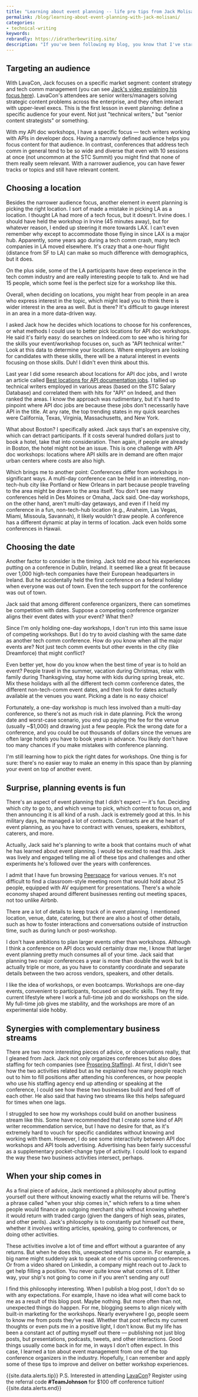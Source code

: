 ```yaml
---
title: "Learning about event planning -- life pro tips from Jack Molisani"
permalink: /blog/learning-about-event-planning-with-jack-molisani/
categories:
- technical-writing
keywords:
rebrandly: https://idratherbewriting.site/
description: "If you've been following my blog, you know that I've started a series of API documentation workshops that I'm organizing on my own. Yesterday I finished teaching a workshop in Los Angeles, California, to a group of 15 people. Before this workshop, I had the privilege of eating dinner with <a href='https://www.linkedin.com/in/jackmolisani/'>Jack Molisani</a>, conference organizer extraordinaire for <a href='https://lavacon.org/'>The LavaCon Conference on Content Strategy and TechComm Management</a>, and I got to peer inside the mind of someone who has mastered the art of event planning. In this post, I'll share a few tips that I learned from Jack."
---
```


##  Targeting an audience

With LavaCon, Jack focuses on a specific market segment: content strategy and tech comm management (you can see [Jack's video explaining his focus here](https://www.youtube.com/watch?v=AR1ht2qh_P4&)). LavaCon's attendees are senior writers/managers solving strategic content problems across the enterprise, and they often interact with upper-level execs. This is the first lesson in event planning: define a specific audience for your event. Not just "technical writers," but "senior content strategists" or something.

With my API doc workshops, I have a specific focus &mdash; tech writers working with APIs in developer docs. Having a narrowly defined audience helps you focus content for that audience. In contrast, conferences that address tech comm in general tend to be so wide and diverse that even with 10 sessions at once (not uncommon at the STC Summit) you might find that none of them really seem relevant. With a narrower audience, you can have fewer tracks or topics and still have relevant content.

## Choosing a location

Besides the narrower audience focus, another element in event planning is picking the right location. I sort of made a mistake in picking LA as a location. I thought LA had more of a tech focus, but it doesn't. Irvine does. I should have held the workshop in Irvine (45 minutes away), but for whatever reason, I ended up steering it more towards LAX. I can't even remember why except to accommodate those flying in since LAX is a major hub. Apparently, some years ago during a tech comm crash, many tech companies in LA moved elsewhere. It's crazy that a one-hour flight (distance from SF to LA) can make so much difference with demographics, but it does.

On the plus side, some of the LA participants have deep experience in the tech comm industry and are really interesting people to talk to. And we had 15 people, which some feel is the perfect size for a workshop like this.

Overall, when deciding on locations, you might hear from people in an area who express interest in the topic, which might lead you to think there is wider interest in the area as well. But is there? It's difficult to gauge interest in an area in a more data-driven way.

I asked Jack how he decides which locations to choose for his conferences, or what methods I could use to better pick locations for API doc workshops. He said it's fairly easy: do searches on Indeed.com to see who is hiring for the skills your event/workshop focuses on, such as "API technical writer." Look at this data to determine your locations. Where employers are looking for candidates with these skills, there will be a natural interest in events focusing on those skills. Duh! I didn't even think about this.

Last year I did some research about locations for API doc jobs, and I wrote an article called [Best locations for API documentation jobs](/learnapidoc/jobapis_location.html). I tallied up technical writers employed in various areas (based on the STC Salary Database) and correlated them with hits for "API" on Indeed, and then ranked the areas. I know the approach was rudimentary, but it's hard to pinpoint where API doc jobs are because these jobs don't necessarily have API in the title. At any rate, the top trending states in my quick searches were California, Texas, Virginia, Massachusetts, and New York.

What about Boston? I specifically asked. Jack says that's an expensive city, which can detract participants. If it costs several hundred dollars just to book a hotel, take that into consideration. Then again, if people are already in Boston, the hotel might not be an issue. This is one challenge with API doc workshops: locations where API skills are in demand are often major urban centers where costs are also high.

Which brings me to another point: Conferences differ from workshops in significant ways. A multi-day conference can be held in an interesting, non-tech-hub city like Portland or New Orleans in part because people traveling to the area might be drawn to the area itself. You don't see many conferences held in Des Moines or Omaha, Jack said. One-day workshops, on the other hand, aren't multi-day getaways, and even if I held my conference in a fun, non-tech-hub location (e.g., Anaheim, Las Vegas, Miami, Missoula, Savannah), it likely wouldn't draw people. A conference has a different dynamic at play in terms of location. Jack even holds some conferences in Hawaii.

## Choosing the date

Another factor to consider is the timing. Jack told me about his experiences putting on a conference in Dublin, Ireland. It seemed like a great fit because over 1,000 high-tech companies have their European headquarters in Ireland. But he accidentally held the first conference on a federal holiday when everyone was out of town. Even the tech support for the conference was out of town.

Jack said that among different conference organizers, there can sometimes be competition with dates. Suppose a competing conference organizer aligns their event dates with your event? What then?

Since I'm only holding one-day workshops, I don't run into this same issue of competing workshops. But I do try to avoid clashing with the same date as another tech comm conference. How do you know when all the major events are? Not just tech comm events but other events in the city (like Dreamforce) that might conflict?

Even better yet, how do you know when the best time of year is to hold an event? People travel in the summer, vacation during Christmas, relax with family during Thanksgiving, stay home with kids during spring break, etc. Mix these holidays with all the different tech comm conference dates, the different non-tech-comm event dates, and then look for dates actually available at the venues you want. Picking a date is no easy choice!

Fortunately, a one-day workshop is much less involved than a multi-day conference, so there's not as much risk in date planning. Pick the wrong date and worst-case scenario, you end up paying the fee for the venue (usually ~$1,000) and drawing just a few people. Pick the wrong date for a conference, and you could be out thousands of dollars since the venues are often large hotels you have to book years in advance. You likely don't have too many chances if you make mistakes with conference planning.

I'm still learning how to pick the right dates for workshops. One thing is for sure: there's no easier way to make an enemy in this space than by planning your event on top of another event.

## Surprise, planning events is fun

There's an aspect of event planning that I didn't expect &mdash; it's fun. Deciding which city to go to, and which venue to pick, which content to focus on, and then announcing it is all kind of a rush. Jack is extremely good at this. In his military days, he managed a lot of contracts. Contracts are at the heart of event planning, as you have to contract with venues, speakers, exhibitors, caterers, and more.

Actually, Jack said he's planning to write a book that contains much of what he has learned about event planning. I would be excited to read this. Jack was lively and engaged telling me all of these tips and challenges and other experiments he's followed over the years with conferences.

I admit that I have fun browsing [Peerspace](https://www.peerspace.com/) for various venues. It's not difficult to find a classroom-style meeting room that would hold about 25 people, equipped with AV equipment for presentations. There's a whole economy shaped around different businesses renting out meeting spaces, not too unlike Airbnb.

There are a lot of details to keep track of in event planning. I mentioned location, venue, date, catering, but there are also a host of other details, such as how to foster interactions and conversations outside of instruction time, such as during lunch or post-workshop.

I don't have ambitions to plan larger events other than workshops. Although I think a conference on API docs would certainly draw me, I know that larger event planning pretty much consumes all of your time. Jack said that planning two major conferences a year is more than double the work but is actually triple or more, as you have to constantly coordinate and separate details between the two across vendors, speakers, and other details.

I like the idea of workshops, or even bootcamps. Workshops are one-day events, convenient to participants, focused on specific skills. They fit my current lifestyle where I work a full-time job and do workshops on the side. My full-time job gives me stability, and the workshops are more of an experimental side hobby.

## Synergies with complementary business streams

There are two more interesting pieces of advice, or observations really, that I gleaned from Jack. Jack not only organizes conferences but also does staffing for tech companies (see [Prospring Staffing](https://prospringstaffing.com/)). At first, I didn't see how the two activities related but as he explained how many people reach out to him to fill positions after attending his conferences, or how people who use his staffing agency end up attending or speaking at the conference, I could see how these two businesses build and feed off of each other. He also said that having two streams like this helps safeguard for times when one lags.

I struggled to see how my workshops could build on another business stream like this. Some have recommended that I create some kind of API writer recommendation service, but I have no desire for that, as it's extremely hard to vouch for specific candidates without knowing and working with them. However, I do see some interactivity between API doc workshops and API tools advertising. Advertising has been fairly successful as a supplementary pocket-change type of activity. I could look to expand the way these two business activities intersect, perhaps.

## When your ship comes in

As a final piece of advice, Jack mentioned a philosophy about putting yourself out there without knowing exactly what the returns will be. There's a phrase called "when your ship comes in," which refers to a time when people would finance an outgoing merchant ship without knowing whether it would return with traded cargo (given the dangers of high seas, pirates, and other perils). Jack's philosophy is to constantly put himself out there, whether it involves writing articles, speaking, going to conferences, or doing other activities.

These activities involve a lot of time and effort without a guarantee of any returns. But when he does this, unexpected returns come in. For example, a big name might suddenly ask to speak at one of his upcoming conferences. Or from a video shared on Linkedin, a company might reach out to Jack to get help filling a position. You never quite know what comes of it. Either way, your ship's not going to come in if you aren't sending any out!

I find this philosophy interesting. When I publish a blog post, I don't do so with any expectations. For example, I have no idea what will come back to me as a result of this blog post. Maybe nothing. But more often than not, unexpected things do happen. For me, blogging seems to align nicely with built-in marketing for the workshops. Nearly everywhere I go, people seem to know me from posts they've read. Whether that post reflects my current thoughts or even puts me in a positive light, I don't know. But my life has been a constant act of putting myself out there &mdash; publishing not just blog posts, but presentations, podcasts, tweets, and other interactions. Good things usually come back in for me, in ways I don't often expect. In this case, I learned a ton about event management from one of the top conference organizers in the industry. Hopefully, I can remember and apply some of these tips to improve and deliver on better workshop experiences.

{{site.data.alerts.tip}}
P.S. Interested in attending <a href='https://lavacon.org/2020/'>LavaCon</a>? Register using the referral code <b>#TeamJohnson</b> for $100 off conference tuition!
{{site.data.alerts.end}}
